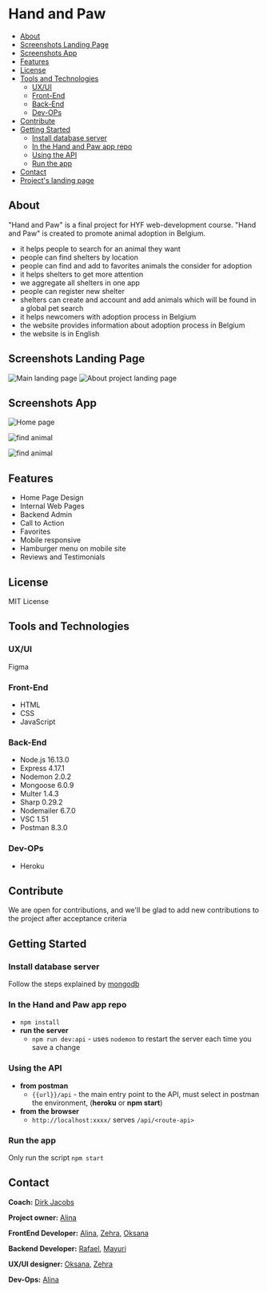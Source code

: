 # Hand and Paw

  - [About](#about)
  - [Screenshots Landing Page](#screenshots-landing-page)
  - [Screenshots App](#screenshots-app)
  - [Features](#features)
  - [License](#license)
  - [Tools and Technologies](#tools-and-technologies)
    - [UX/UI](#uxui)
    - [Front-End](#front-end)
    - [Back-End](#back-end)
    - [Dev-OPs](#dev-ops)
  - [Contribute](#contribute)
  - [Getting Started](#getting-started)
    - [Install database server](#install-database-server)
    - [In the Hand and Paw app repo](#in-the-hand-and-paw-app-repo)
    - [Using the API](#using-the-api)
    - [Run the app](#run-the-app)
  - [Contact](#contact)
  - [Project's landing page](https://handandpaw.herokuapp.com/landing-page/)

## About

"Hand and Paw" is a final project for HYF web-development course.
"Hand and Paw" is created to promote animal adoption in Belgium.

- it helps people to search for an animal they want
- people can find shelters by location
- people can find and add to favorites animals the consider for adoption
- it helps shelters to get more attention
- we aggregate all shelters in one app
- people can register new shelter
- shelters can create and account and add animals which will be found in a global pet search
- it helps newcomers with adoption process in Belgium
- the website provides information about adoption process in Belgium
- the website is in English

## Screenshots Landing Page

![Main landing page](./client/assets/images/project-screenshots/main-landing-page.png)
![About project landing page](./client/assets/images/project-screenshots/about-project-landing-page.png)

## Screenshots App

![Home page](./client/assets/images/project-screenshots/home-page.png)

![find animal](./client/assets/images/project-screenshots/find-animal.png)

![find animal](./client/assets/images/project-screenshots/animal-profile.png)

## Features

- Home Page Design
- Internal Web Pages
- Backend Admin
- Call to Action
- Favorites
- Mobile responsive
- Hamburger menu on mobile site
- Reviews and Testimonials

## License

MIT License

## Tools and Technologies

### UX/UI

Figma

### Front-End

- HTML
- CSS
- JavaScript

### Back-End

- Node.js 16.13.0
- Express 4.17.1
- Nodemon 2.0.2
- Mongoose 6.0.9
- Multer 1.4.3
- Sharp 0.29.2
- Nodemailer 6.7.0
- VSC 1.51
- Postman 8.3.0

### Dev-OPs

- Heroku

## Contribute

We are open for contributions, and we'll be glad to add new contributions to the project after acceptance criteria

## Getting Started

### Install database server

Follow the steps explained by [mongodb](https://docs.mongodb.com/manual/administration/install-community/)

### In the Hand and Paw app repo

- `npm install`
- **run the server**
  - `npm run dev:api` - uses `nodemon` to restart the server each time you save a change

### Using the API

- **from postman**
  - `{{url}}/api` - the main entry point to the API, must select in postman the environment, (**heroku** or **npm start**)
- **from the browser**
  - `http://localhost:xxxx/` serves `/api/<route-api>`

### Run the app

Only run the script `npm start`

## Contact

**Coach:** [Dirk Jacobs](https://github.com/dirk-jacobs)

**Project owner:** [Alina](https://github.com/alinamarasca)

**FrontEnd Developer:** [Alina](https://github.com/alinamarasca), [Zehra](https://github.com/zehrayelkenci), [Oksana](https://github.com/OksanaShulha)

**Backend Developer:** [Rafael](https://github.com/rago89), [Mayuri](https://github.com/mayuri2510)

**UX/UI designer:** [Oksana](https://github.com/OksanaShulha), [Zehra](https://github.com/zehrayelkenci)

**Dev-Ops:** [Alina](https://github.com/alinamarasca)
